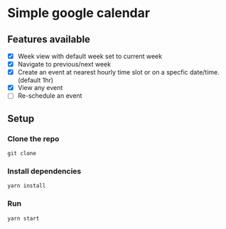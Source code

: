 # Simple google calendar

## Features available

- [x] Week view with default week set to current week
- [x] Navigate to previous/next week
- [x] Create an event at nearest hourly time slot or on a specfic
       date/time. (default 1hr)
- [x] View any event
- [ ] Re-schedule an event

## Setup

### Clone the repo

    git clone

### Install dependencies

    yarn install

### Run

    yarn start
